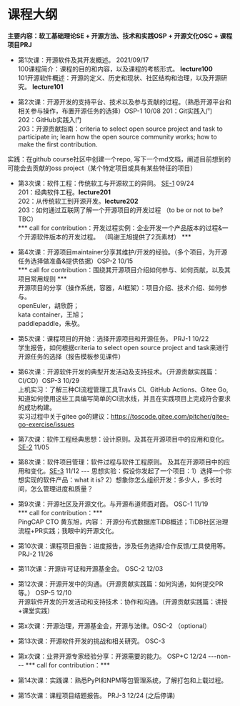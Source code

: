 # 课程大纲
**主要内容：软工基础理论SE + 开源方法、技术和实践OSP + 开源文化OSC + 课程项目PRJ**

* 第1次课：开源软件及其开发概述。  2021/09/17  
 100课程简介：课程的目的和内容，以及课程的考核形式。  **lecture100**    
 101开源软件概述：开源的定义、历史和现状、社区结构和治理，以及开源研究。 **lecture101**  
 <!-- 
102开源参与概述：怎么参与开源项目和社区（如果时间允许，课堂上访问github/gitee/educoder，设立平台账号，了解一个开源项目）。**lecture102** 
-->


* 第2次课：开源开发的支持平台、技术以及参与贡献的过程。（熟悉开源平台和相关参与操作，布置开源任务的选择）OSP-1   10/08
201：Git实践入门  
202：GitHub实践入门    
203：开源贡献指南：criteria to select open source project and task to participate in; learn how the open source community works; how to make the first contribution.

实践：在github course社区中创建一个repo, 写下一个md文档，阐述目前想到的可能会去贡献的oss project（某个特定项目或具有某些特征的项目）
<!--
  作业：选择一个开源项目，了解其开发过程
-->  


* 第3次课：软件工程：传统软工与开源软工的异同。 <u>SE-1</u>   09/24   
 201：经典软件工程。**lecture201**    
 202：从传统软工到开源开发。**lecture202**       
 203：如何通过互联网了解一个开源项目的开发过程 （to be or not to be? TBC）        
 *** call for contribution：开发过程实例：企业开发一个产品版本的过程&一个开源软件版本的开发过程。 （鸣谢王旭提供了2页素材） *** 


* 第4次课：开源项目maintainer分享其维护/开发的经验。（多个项目，为开源任务选择做准备&提供依据）OSP-2   10/15    
*** call for contribution：围绕其开源项目介绍如何参与、如何贡献，以及其项目常用规则 ***   
开源项目的分享（操作系统，容器，AI框架）：项目介绍、技术介绍、如何参与。    
openEuler，胡欣蔚；  
kata container，王旭；  
paddlepaddle，朱欤。


* 第5次课：课程项目的开始：选择开源项目和开源任务。 PRJ-1    10/22  
学生报告，如何根据criteria to select open source project and task来进行开源任务的选择（报告模板参见课件）


* 第6次课：开源软件开发的典型开发活动及支持技术。（开源贡献实践篇：CI/CD）OSP-3 10/29  
上机实习：了解三种CI流程管理工具Travis CI、GitHub Actions、Gitee Go, 知道如何使用这些工具编写简单的CI流水线，并且在实践项目上完成符合要求的成功构建。   
实习过程中关于gitee go的建议：https://toscode.gitee.com/pitcher/gitee-go-exercise/issues  

* 第7次课：软件工程经典思想：设计原则。及其在开源项目中的应用和变化。 <u>SE-2</u>  11/05

* 第8次课：软件项目管理：软件过程与软件工程原则。 及其在开源项目中的应用和变化。<u>SE-3</u>  11/12     --- 
思想实验：假设你发起了一个项目：1）选择一个你想实现的软件产品：what it is? 2）想象你怎么组织开发：多少人，多长时间，怎么管理进度和质量？


* 第9次课：开源社区及开源文化。与开源布道师面对面。 OSC-1  11/19  
  *** call for contribution：***     
  PingCAP CTO 黄东旭，内容： 开源分布式数据库TiDB概述；TiDB社区治理流程+PR实践；我眼中的开源文化。


* 第10次课：课程项目报告：进度报告，涉及任务选择/合作反馈/工具使用等。 PRJ-2  11/26     


* 第11次课：开源许可证和开源基金会。 OSC-2 12/03

* 第12次课：开源开发中的沟通。（开源贡献实践篇：如何沟通，如何提交PR等。）  OSP-5  12/10    
  开源软件开发的开发活动和支持技术：协作和沟通。（开源贡献实践篇：讲授+课堂实践）

* 第x次课：开源治理，开源基金会，开源与法律。OSC-2 （optional）

* 第13次课：开源软件开发的挑战和相关研究。 OSC-3

* 第x次课：业界开源专家经验分享：开源需要的能力。 OSP+C    12/24  ---non---
*** call for contribution：***

* 第14次课：实践课：熟悉PyPI和NPM等包管理系统，了解打包和上载过程。

* 第15次课：课程项目结题报告。 PRJ-3   12/24 (之后停课)
